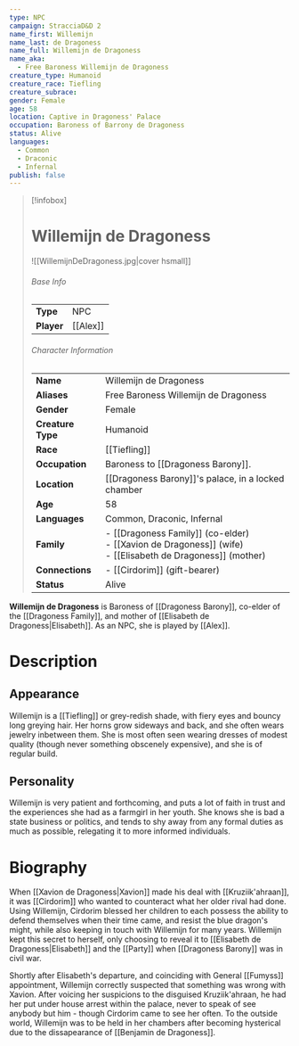 ```yaml
---
type: NPC
campaign: StracciaD&D 2
name_first: Willemijn
name_last: de Dragoness
name_full: Willemijn de Dragoness
name_aka:
  - Free Baroness Willemijn de Dragoness
creature_type: Humanoid
creature_race: Tiefling
creature_subrace: 
gender: Female
age: 58
location: Captive in Dragoness' Palace
occupation: Baroness of Barrony de Dragoness
status: Alive
languages:
  - Common
  - Draconic
  - Infernal
publish: false
---
```

> [!infobox]  
> # Willemijn de Dragoness
> ![[WillemijnDeDragoness.jpg|cover hsmall]]  
> ###### Base Info
> | | |  
> |---|---|  
> | **Type** | NPC |
> | **Player** | [[Alex]] |
> ###### Character Information  
> | | |  
> |---|---|  
> | **Name** | Willemijn de Dragoness |
> | **Aliases** | Free Baroness Willemijn de Dragoness |
> | **Gender** | Female | 
> | **Creature Type** | Humanoid |
> | **Race** | [[Tiefling]] |  
> | **Occupation** | Baroness to [[Dragoness Barony]]. |  
> | **Location** | [[Dragoness Barony]]'s palace, in a locked chamber |
> | **Age** | 58 |
> | **Languages** | Common, Draconic, Infernal |  
> | **Family** | - [[Dragoness Family]] (co-elder)<br>- [[Xavion de Dragoness]] (wife)<br>- [[Elisabeth de Dragoness]] (mother) |
> | **Connections** | - [[Cirdorim]] (gift-bearer) |
> | **Status** | Alive |
 
**Willemijn de Dragoness** is Baroness of [[Dragoness Barony]], co-elder of the [[Dragoness Family]], and mother of [[Elisabeth de Dragoness|Elisabeth]]. As an NPC, she is played by [[Alex]].
# Description
## Appearance
Willemijn is a [[Tiefling]] or grey-redish shade, with fiery eyes and bouncy long greying hair. Her horns grow sideways and back, and she often wears jewelry inbetween them. She is most often seen wearing dresses of modest quality (though never something obscenely expensive), and she is of regular build.
## Personality
Willemijn is very patient and forthcoming, and puts a lot of faith in trust and the experiences she had as a farmgirl in her youth. She knows she is bad a state business or politics, and tends to shy away from any formal duties as much as possible, relegating it to more informed individuals.
# Biography
When [[Xavion de Dragoness|Xavion]] made his deal with [[Kruziik'ahraan]], it was [[Cirdorim]] who wanted to counteract what her older rival had done. Using Willemijn, Cirdorim blessed her children to each possess the ability to defend themselves when their time came, and resist the blue dragon's might, while also keeping in touch with Willemijn for many years. Willemijn kept this secret to herself, only choosing to reveal it to [[Elisabeth de Dragoness|Elisabeth]] and the [[Party]] when [[Dragoness Barony]] was in civil war.

Shortly after Elisabeth's departure, and coinciding with General [[Fumyss]] appointment, Willemijn correctly suspected that something was wrong with Xavion. After voicing her suspicions to the disguised Kruziik'ahraan, he had her put under house arrest within the palace, never to speak of see anybody but him - though Cirdorim came to see her often. To the outside world, Willemijn was to be held in her chambers after becoming hysterical due to the dissapearance of [[Benjamin de Dragoness]].